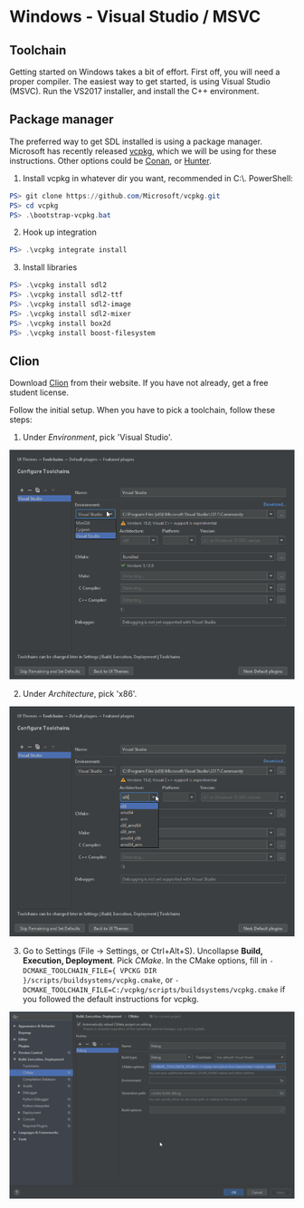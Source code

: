 # Windows - Visual Studio / MSVC
## Toolchain
Getting started on Windows takes a bit of effort. First off, you will need a proper compiler.
The easiest way to get started, is using Visual Studio (MSVC). Run the VS2017 installer, and install the C++ environment.

## Package manager
The preferred way to get SDL installed is using a package manager.
Microsoft has recently released [vcpkg](https://github.com/Microsoft/vcpkg), which we will be using for these instructions.
Other options could be [Conan](https://conan.io/), or [Hunter](https://github.com/ruslo/hunter).

1. Install vcpkg in whatever dir you want, recommended in C:\\. PowerShell:

```powershell
PS> git clone https://github.com/Microsoft/vcpkg.git
PS> cd vcpkg
PS> .\bootstrap-vcpkg.bat
```

2. Hook up integration
```powershell
PS> .\vcpkg integrate install
```

3. Install libraries
```powershell
PS> .\vcpkg install sdl2
PS> .\vcpkg install sdl2-ttf
PS> .\vcpkg install sdl2-image
PS> .\vcpkg install sdl2-mixer
PS> .\vcpkg install box2d
PS> .\vcpkg install boost-filesystem
```

## Clion

Download [Clion](https://www.jetbrains.com/clion/download/#section=windows) from their website. If you have not already, get a free student license.

Follow the initial setup. When you have to pick a toolchain, follow these steps:

1. Under *Environment*, pick 'Visual Studio'.

![Clion Environment/toolchain](clion-msvc-environment.png)

2. Under *Architecture*, pick 'x86'.

![Clion Architecture](clion-msvc-architecture.png)

3. Go to Settings (File -> Settings, or Ctrl+Alt+S). Uncollapse **Build, Execution, Deployment**. Pick *CMake*.
In the CMake options, fill in `-DCMAKE_TOOLCHAIN_FILE={ VPCKG DIR }/scripts/buildsystems/vcpkg.cmake`, or `-DCMAKE_TOOLCHAIN_FILE=C:/vcpkg/scripts/buildsystems/vcpkg.cmake` if you followed the default instructions for vcpkg.

![Clion environment/toolchain](clion-msvc-cmakeoptions.png)
